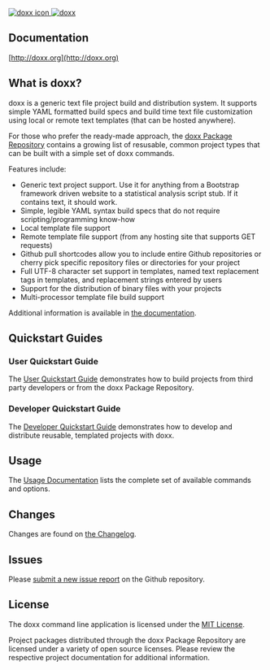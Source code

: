<a href="http://doxx.org"><img src="https://raw.githubusercontent.com/chrissimpkins/doxx-docs-server/master/img/target-64.png" alt="doxx icon">  <img src="https://raw.githubusercontent.com/chrissimpkins/doxx-docs-server/master/img/doxx-header.png" alt="doxx"></a>

## Documentation

[http://doxx.org](http://doxx.org)

## What is doxx?

doxx is a generic text file project build and distribution system. It supports simple YAML formatted build specs and build time text file customization using local or remote text templates (that can be hosted anywhere).

For those who prefer the ready-made approach, the [doxx Package Repository](https://github.com/doxx-repo) contains a growing list of resusable, common project types that can be built with a simple set of doxx commands.

Features include:

- Generic text project support.  Use it for anything from a Bootstrap framework driven website to a statistical analysis script stub.  If it contains text, it should work.
- Simple, legible YAML syntax build specs that do not require scripting/programming know-how
- Local template file support
- Remote template file support (from any hosting site that supports GET requests)
- Github pull shortcodes allow you to include entire Github repositories or cherry pick specific repository files or directories for your project
- Full UTF-8 character set support in templates, named text replacement tags in templates, and replacement strings entered by users
- Support for the distribution of binary files with your projects
- Multi-processor template file build support

Additional information is available in [the documentation](http://doxx.org).

## Quickstart Guides

### User Quickstart Guide


The [User Quickstart Guide](http://doxx.org/quickstart/user/) demonstrates how to build projects from third party developers or from the doxx Package Repository.


### Developer Quickstart Guide


The [Developer Quickstart Guide](http://doxx.org/quickstart/dev/) demonstrates how to develop and distribute reusable, templated projects with doxx.


## Usage

The [Usage Documentation](http://doxx.org/usage/syntax/) lists the complete set of available commands and options.


## Changes

Changes are found on [the Changelog](http://doxx.org/more/changelog/).


## Issues

Please [submit a new issue report](https://github.com/chrissimpkins/doxx/issues/new) on the Github repository.


## License

The doxx command line application is licensed under the [MIT License](https://github.com/chrissimpkins/doxx/blob/master/docs/LICENSE).

Project packages distributed through the doxx Package Repository are licensed under a variety of open source licenses.  Please review the respective project documentation for additional information.